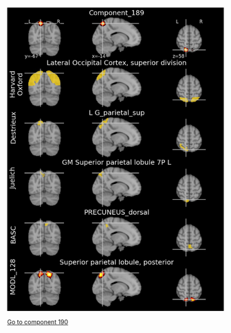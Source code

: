 


![189](preliminary/189.jpg "Component 189")

[Go to component 190](https://parietal-inria.github.io/MODL_atlas/1024/190 "Component 190")